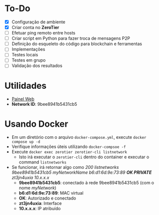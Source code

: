 # To-Do
- [x] Configuração de ambiente
- [x] Criar conta no **ZeroTier**
- [ ] Efetuar ping remoto entre hosts
- [ ] Criar script em Python para fazer troca de mensagens P2P
- [ ] Definição do esqueleto do código para blockchain e ferramentas
- [ ] Implementações
- [ ] Testes locais
- [ ] Testes em grupo
- [ ] Validação dos resultados

# Utilidades
- [Painel Web](https://my.zerotier.com/network/9bee8941b5431cb5)
- **Network ID**: 9bee8941b5431cb5

# Usando Docker
- Em um diretório com o arquivo `docker-compose.yml`, execute `docker compose up -d`
- Verifique informações úteis utilizando `docker-compsoe -f`
- Execute `docker exec zerotier zerotier-cli listnetwork`
    - Isto irá executar o `zerotier-cli` dentro do container e executar o command `listnetworks`
- Se funcionar, irá retornar algo como *200 listnetworks 9bee8941b5431cb5 myNetworkName b6:d1:6d:9e:73:89 **OK PRIVATE** zt3jn4uxia 10.x.x.x*
    - **9bee8941b5431cb5**: conectado à rede 9bee8941b5431cb5 (com o nome *myNetwork*)
    - **b6:d1:6d:9e:73:89**: MAC virtual
    - **OK**: Autorizado e conectado
    - **zt3jn4uxia**: Interface 
    - **10.x.x.x**: IP atribuído

